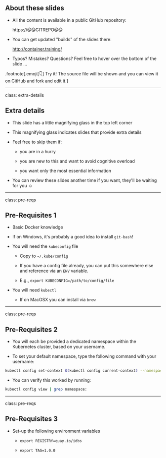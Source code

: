 ## About these slides

- All the content is available in a public GitHub repository:

  https://@@GITREPO@@

- You can get updated "builds" of the slides there:

  http://container.training/

<!--
.exercise[
```open https://@@GITREPO@@```
```open http://container.training/```
]
-->

- Typos? Mistakes? Questions? Feel free to hover over the bottom of the slide ...

.footnote[.emoji[👇] Try it! The source file will be shown and you can view it on GitHub and fork and edit it.]

<!--
.exercise[
```open https://@@GITREPO@@/tree/master/slides/common/about-slides.md```
]
-->

---

class: extra-details

## Extra details

- This slide has a little magnifying glass in the top left corner

- This magnifying glass indicates slides that provide extra details

- Feel free to skip them if:

  - you are in a hurry

  - you are new to this and want to avoid cognitive overload

  - you want only the most essential information

- You can review these slides another time if you want, they'll be waiting for you ☺

---

class: pre-reqs

## Pre-Requisites 1

- Basic Docker knowledge

- If on Windows, it's probably a good idea to install `git-bash`!

- You will need the `kubeconfig` file

  - Copy to `~/.kube/config`

  - If you have a config file already, you can put this somewhere else and reference via an `ENV` variable.

  - E.g., `export KUBECONFIG=/path/to/config/file`

- You will need `kubectl`

  - If on MacOSX you can install via `brew`

---

class: pre-reqs

## Pre-Requisites 2

- You will each be provided a dedicated namespace within the Kubernetes cluster, based on your username.

- To set your default namespace, type the following command with your username:
```bash
kubectl config set-context $(kubectl config current-context) --namespace=<USERNAME_HERE>
```

- You can verify this worked by running:
```bash
kubectl config view | grep namespace:
```

---

class: pre-reqs

## Pre-Requisites 3

- Set-up the following environment variables

  - `export REGISTRY=quay.io/idbs`

  - `export TAG=1.0.0`
